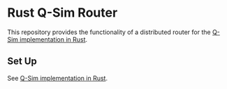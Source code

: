 # Rust Q-Sim Router

This repository provides the functionality of a distributed router for
the [Q-Sim implementation in Rust](https://github.com/Janekdererste/rust_q_sim).

## Set Up

See [Q-Sim implementation in Rust](https://github.com/Janekdererste/rust_q_sim).